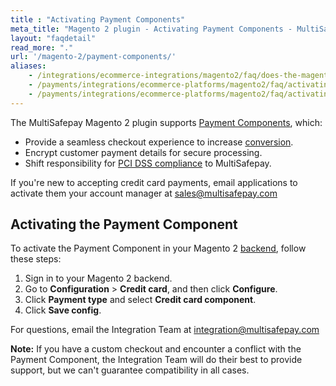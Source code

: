 ```yaml
---
title : "Activating Payment Components"
meta_title: "Magento 2 plugin - Activating Payment Components - MultiSafepay Docs"
layout: "faqdetail"
read_more: "."
url: '/magento-2/payment-components/'
aliases:
    - /integrations/ecommerce-integrations/magento2/faq/does-the-magento-2-plugin-support-magento-vault/
    - /payments/integrations/ecommerce-platforms/magento2/faq/activating-credit-card-component/
    - /payments/integrations/ecommerce-platforms/magento2/faq/activating-payment-component/
---
```


The MultiSafepay Magento 2 plugin supports [Payment Components](/payment-components/), which:

- Provide a seamless checkout experience to increase [conversion](/getting-started/glossary/#conversion-rate).
- Encrypt customer payment details for secure processing.
- Shift responsibility for [PCI DSS compliance](/getting-started/glossary/#payment-card-industry-data-security-standard-pci-dss) to MultiSafepay.

If you're new to accepting credit card payments, email applications to activate them your account manager at <sales@multisafepay.com>

## Activating the Payment Component

To activate the Payment Component in your Magento 2 [backend](/getting-started/glossary/#backend), follow these steps:

1. Sign in to your Magento 2 backend.
2. Go to **Configuration** > **Credit card**, and then click **Configure**.
3. Click **Payment type** and select **Credit card component**.
4. Click **Save config**.

For questions, email the Integration Team at <integration@multisafepay.com>

**Note:** If you have a custom checkout and encounter a conflict with the Payment Component, the Integration Team will do their best to provide support, but we can't guarantee compatibility in all cases.